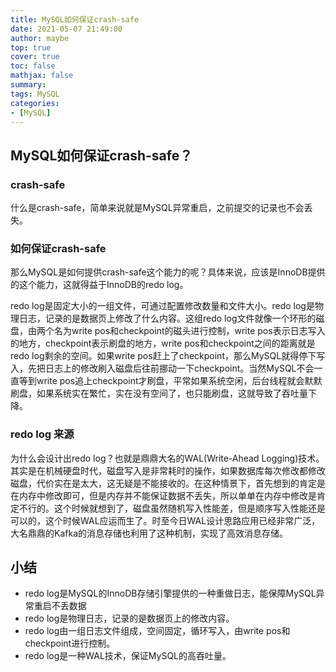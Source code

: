 ```yaml
---
title: MySQL如何保证crash-safe
date: 2021-05-07 21:49:00
author: maybe
top: true
cover: true
toc: false
mathjax: false
summary:
tags: MySQL
categories:
- [MySQL]
---
```


## MySQL如何保证crash-safe？

### crash-safe

什么是crash-safe，简单来说就是MySQL异常重启，之前提交的记录也不会丢失。

### 如何保证crash-safe

那么MySQL是如何提供crash-safe这个能力的呢？具体来说，应该是InnoDB提供的这个能力，这就得益于InnoDB的redo log。

redo log是固定大小的一组文件，可通过配置修改数量和文件大小。redo log是物理日志，记录的是数据页上修改了什么内容。这组redo log文件就像一个环形的磁盘，由两个名为write pos和checkpoint的磁头进行控制，write pos表示日志写入的地方，checkpoint表示刷盘的地方，write pos和checkpoint之间的距离就是redo log剩余的空间。如果write pos赶上了checkpoint，那么MySQL就得停下写入，先把日志上的修改刷入磁盘后往前挪动一下checkpoint。当然MySQL不会一直等到write pos追上checkpoint才刷盘，平常如果系统空闲，后台线程就会默默刷盘，如果系统实在繁忙，实在没有空间了，也只能刷盘，这就导致了吞吐量下降。

### redo log 来源

为什么会设计出redo log？也就是鼎鼎大名的WAL(Write-Ahead Logging)技术。其实是在机械硬盘时代，磁盘写入是非常耗时的操作，如果数据库每次修改都修改磁盘，代价实在是太大，这无疑是不能接收的。在这种情景下，首先想到的肯定是在内存中修改即可，但是内存并不能保证数据不丢失，所以单单在内存中修改是肯定不行的。这个时候就想到了，磁盘虽然随机写入性能差，但是顺序写入性能还是可以的，这个时候WAL应运而生了。时至今日WAL设计思路应用已经非常广泛，大名鼎鼎的Kafka的消息存储也利用了这种机制，实现了高效消息存储。

## 小结

* redo log是MySQL的InnoDB存储引擎提供的一种重做日志，能保障MySQL异常重启不丢数据
* redo log是物理日志，记录的是数据页上的修改内容。
* redo log由一组日志文件组成，空间固定，循环写入，由write pos和checkpoint进行控制。
* redo log是一种WAL技术，保证MySQL的高吞吐量。